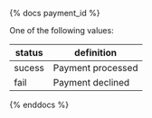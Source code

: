 {% docs payment_id %}
	
One of the following values: 

| status         | definition                                       |
|----------------|--------------------------------------------------|
| sucess         | Payment processed                                |
| fail           | Payment declined                                 |


{% enddocs %}